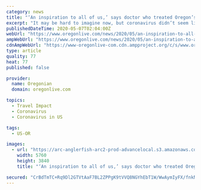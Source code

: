 ```yaml
---
category: news
title: "‘An inspiration to all of us,’ says doctor who treated Oregon’s first coronavirus case"
excerpt: "It may be hard to imagine now, but coronavirus didn’t seem like much of an urgent threat at the time. No one in Oregon had the disease and the small number of cases that had emerged in the United States were linked to travel to and from affected countries. The outbreak at a Seattle area nursing facility had not yet come into focus."
publishedDateTime: 2020-05-07T02:04:00Z
webUrl: "https://www.oregonlive.com/news/2020/05/an-inspiration-to-all-of-us-says-doctor-who-treated-oregons-first-coronavirus-case.html"
ampWebUrl: "https://www.oregonlive.com/news/2020/05/an-inspiration-to-all-of-us-says-doctor-who-treated-oregons-first-coronavirus-case.html?outputType=amp"
cdnAmpWebUrl: "https://www-oregonlive-com.cdn.ampproject.org/c/s/www.oregonlive.com/news/2020/05/an-inspiration-to-all-of-us-says-doctor-who-treated-oregons-first-coronavirus-case.html?outputType=amp"
type: article
quality: 77
heat: 77
published: false

provider:
  name: Oregonian
  domain: oregonlive.com

topics:
  - Travel Impact
  - Coronavirus
  - Coronavirus in US

tags:
  - US-OR

images:
  - url: "https://arc-anglerfish-arc2-prod-advancelocal.s3.amazonaws.com/public/X45MECVGK5BHFKCTPBQHNPLZTI.jpg"
    width: 5760
    height: 3840
    title: "‘An inspiration to all of us,’ says doctor who treated Oregon’s first coronavirus case"

secured: "CrBdTmTC+Rq9Dl2GTVtAaF7BL2ZPPgK9tVVQ8NGYhEbT1W/WwAymIyFX/fnkNRtQOc1p5I//1TUYYPIUaPNZ9XLGZP8tj+41ND+dsu34nKQQF2ViI3Jt0V+iT208DBOQKnqROlR0Nfy78WgCseJ8Sxz0cLk90VTH0yGLt9gb4tsHsI7WCpQvyX+pmkUkhQyrs47m0ci42PBi+V6DLc+MRltnIn1t6z0SJCB3rEsflFfQOUrbuQ1ZTNfrIVe+KwUzniBSP8odat2kwMC2vf9Y0ufEsQfh9wQfX55+aAPdyNXGqpwpM80Ka+gebWcgjw4XK6F29VcnYzJuK8/luaFmrHXwg93gY/PStxhgDYNKeatXFoFapdCs5x1kzyGxVOtxLMJw9zEhXnqSitNzxdKvpQEnvM1e2qSovnbrR2FMlz0o26Fg4gPK0YqRnra1PYheTAxsaOhzR9EDDr1D9ZLh/0YPqB0AznNpAMDUmXKdfCI=;7YDqbyrfFaswxWfmlawpag=="
---
```


